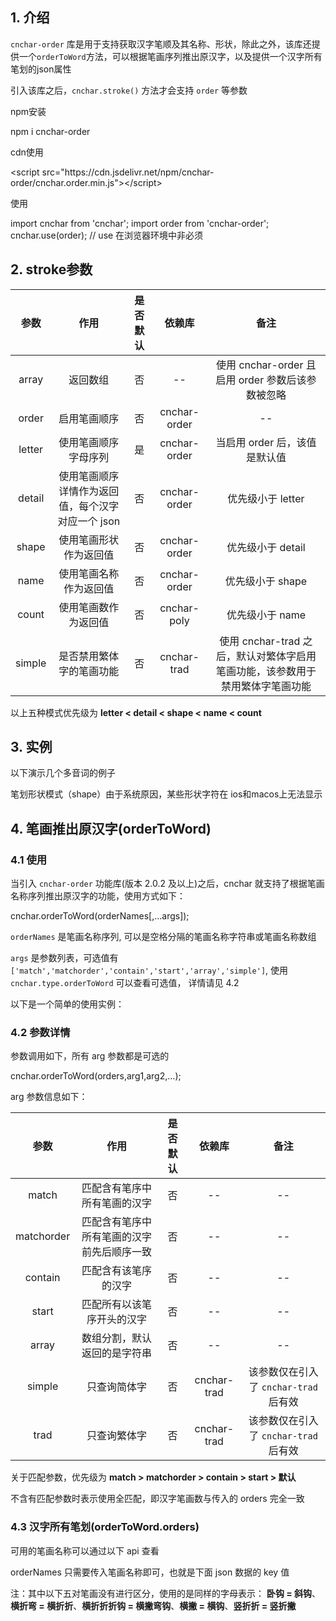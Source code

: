 ## 1. 介绍

`cnchar-order` 库是用于支持获取汉字笔顺及其名称、形状，除此之外，该库还提供一个`orderToWord`方法，可以根据笔画序列推出原汉字，以及提供一个汉字所有笔划的json属性

引入该库之后，`cnchar.stroke()` 方法才会支持 `order` 等参数

npm安装

<div>
  <highlight-code>
npm i cnchar-order
  </highlight-code>
</div>

cdn使用

<div>
  <highlight-code lang='html'>
&lt;script src="https://cdn.jsdelivr.net/npm/cnchar-order/cnchar.order.min.js">&lt;/script>
  </highlight-code>
</div>

使用

<div>
  <highlight-code lang='javascript'>
import cnchar from 'cnchar';
import order from 'cnchar-order';
cnchar.use(order); // use 在浏览器环境中非必须
  </highlight-code>
</div>

## 2. stroke参数

|  参数  |         作用 | 是否默认 |    依赖库    |         备注 |
| :----: | :---------------: | :------: | :----------: | :-----------: |
| array  |       返回数组        |    否    |      --      | 使用 cnchar-order 且启用 order 参数后该参数被忽略 |
| order  |     启用笔画顺序      |    否    | cnchar-order |        --        |
| letter | 使用笔画顺序字母序列  |    是    | cnchar-order |  当启用 order 后，该值是默认值  |
| detail | 使用笔画顺序详情作为返回值，每个汉字对应一个 json |    否    | cnchar-order |   优先级小于 letter   |
| shape  | 使用笔画形状作为返回值 |    否    | cnchar-order |   优先级小于 detail   |
|  name  | 使用笔画名称作为返回值 |    否    | cnchar-order |   优先级小于 shape    |
| count  | 使用笔画数作为返回值  |    否    | cnchar-poly  |    优先级小于 name    |
| simple |    是否禁用繁体字的笔画功能 |    否    | cnchar-trad  | 使用 cnchar-trad 之后，默认对繁体字启用笔画功能，该参数用于禁用繁体字笔画功能 |

以上五种模式优先级为 **letter < detail < shape < name < count**

## 3. 实例

以下演示几个多音词的例子

<div>
  <codebox id='order' :format='true' :fold='true'></codebox>
</div>

笔划形状模式（shape）由于系统原因，某些形状字符在 ios和macos上无法显示

## 4. 笔画推出原汉字(orderToWord)

### 4.1 使用

当引入 `cnchar-order` 功能库(版本 2.0.2 及以上)之后，cnchar 就支持了根据笔画名称序列推出原汉字的功能，使用方式如下：

<div>
  <highlight-code lang='javascript'>
cnchar.orderToWord(orderNames[,...args]);
  </highlight-code>
</div>

`orderNames` 是笔画名称序列, 可以是空格分隔的笔画名称字符串或笔画名称数组

`args` 是参数列表，可选值有 `['match','matchorder','contain','start','array','simple']`, 使用 `cnchar.type.orderToWord` 可以查看可选值， 详情请见 4.2

以下是一个简单的使用实例：

<div>
  <codebox id='orderToWord' :fold='true'></codebox>
</div>

### 4.2 参数详情

参数调用如下，所有 arg 参数都是可选的

<div>
  <highlight-code lang='javascript'>
cnchar.orderToWord(orders,arg1,arg2,...);
  </highlight-code>
</div>


arg 参数信息如下：

|    参数     |      作用      | 是否默认 |   依赖库    |   备注    |
| :---------: | :--------: | :------: | :---------: | :---: |
|    match    |        匹配含有笔序中所有笔画的汉字        |    否    |     --      |  --  |
| matchorder | 匹配含有笔序中所有笔画的汉字前先后顺序一致 |    否    |     --      |  --  |
|   contain   |   匹配含有该笔序的汉字   |    否    |     --      |  --  |
|    start    |         匹配所有以该笔序开头的汉字         |    否    |     --      |  --  |
|    array    |   数组分割，默认返回的是字符串   |    否    |     --      |  --  |
|   simple    |   只查询简体字   |    否    | cnchar-trad | 该参数仅在引入了 `cnchar-trad` 后有效 |
|   trad    |   只查询繁体字   |    否    | cnchar-trad | 该参数仅在引入了 `cnchar-trad` 后有效 |

关于匹配参数，优先级为 **match > matchorder > contain > start > 默认**

不含有匹配参数时表示使用全匹配，即汉字笔画数与传入的 orders 完全一致


### 4.3 汉字所有笔划(orderToWord.orders)

可用的笔画名称可以通过以下 api 查看

orderNames 只需要传入笔画名称即可，也就是下面 json 数据的 key 值

<div>
  <codebox id='orders' :fold='true'></codebox>
</div>

注：其中以下五对笔画没有进行区分，使用的是同样的字母表示：
**卧钩 = 斜钩**、**横折弯 = 横折折**、**横折折折钩 = 横撇弯钩**、**横撇 = 横钩**、**竖折折 = 竖折撇**

